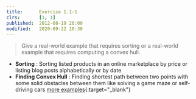 ```yaml
---
title:      Exercise 1.1-1
clrs:       [1, 1]
published:  2012-08-19 20:00
modified:   2020-09-22 10:30
---
```


> Give a real-world example that requires sorting or a real-world example that requires computing a convex hull.

* **Sorting** : Sorting listed products in an online marketplace by price or listing blog posts alphabetically or by date
* **Finding Convex Hull** : Finding shortest path between two points with some solid obstacles between them like solving a game maze or self-driving cars [more examples](https://brilliant.org/wiki/convex-hull/#applications){:target="_blank"}
